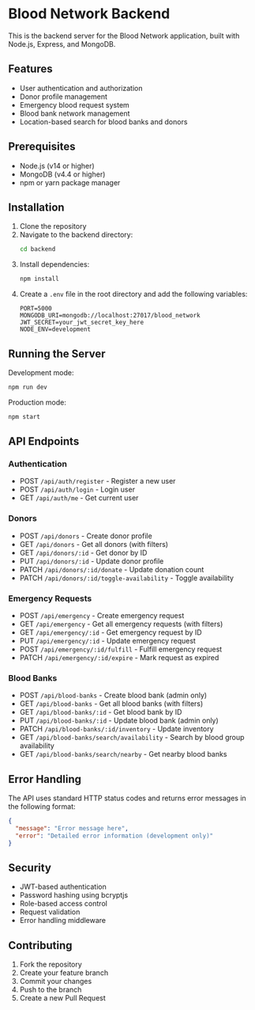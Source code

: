 # Blood Network Backend

This is the backend server for the Blood Network application, built with Node.js, Express, and MongoDB.

## Features

- User authentication and authorization
- Donor profile management
- Emergency blood request system
- Blood bank network management
- Location-based search for blood banks and donors

## Prerequisites

- Node.js (v14 or higher)
- MongoDB (v4.4 or higher)
- npm or yarn package manager

## Installation

1. Clone the repository
2. Navigate to the backend directory:
   ```bash
   cd backend
   ```
3. Install dependencies:
   ```bash
   npm install
   ```
4. Create a `.env` file in the root directory and add the following variables:
   ```
   PORT=5000
   MONGODB_URI=mongodb://localhost:27017/blood_network
   JWT_SECRET=your_jwt_secret_key_here
   NODE_ENV=development
   ```

## Running the Server

Development mode:
```bash
npm run dev
```

Production mode:
```bash
npm start
```

## API Endpoints

### Authentication
- POST `/api/auth/register` - Register a new user
- POST `/api/auth/login` - Login user
- GET `/api/auth/me` - Get current user

### Donors
- POST `/api/donors` - Create donor profile
- GET `/api/donors` - Get all donors (with filters)
- GET `/api/donors/:id` - Get donor by ID
- PUT `/api/donors/:id` - Update donor profile
- PATCH `/api/donors/:id/donate` - Update donation count
- PATCH `/api/donors/:id/toggle-availability` - Toggle availability

### Emergency Requests
- POST `/api/emergency` - Create emergency request
- GET `/api/emergency` - Get all emergency requests (with filters)
- GET `/api/emergency/:id` - Get emergency request by ID
- PUT `/api/emergency/:id` - Update emergency request
- POST `/api/emergency/:id/fulfill` - Fulfill emergency request
- PATCH `/api/emergency/:id/expire` - Mark request as expired

### Blood Banks
- POST `/api/blood-banks` - Create blood bank (admin only)
- GET `/api/blood-banks` - Get all blood banks (with filters)
- GET `/api/blood-banks/:id` - Get blood bank by ID
- PUT `/api/blood-banks/:id` - Update blood bank (admin only)
- PATCH `/api/blood-banks/:id/inventory` - Update inventory
- GET `/api/blood-banks/search/availability` - Search by blood group availability
- GET `/api/blood-banks/search/nearby` - Get nearby blood banks

## Error Handling

The API uses standard HTTP status codes and returns error messages in the following format:
```json
{
  "message": "Error message here",
  "error": "Detailed error information (development only)"
}
```

## Security

- JWT-based authentication
- Password hashing using bcryptjs
- Role-based access control
- Request validation
- Error handling middleware

## Contributing

1. Fork the repository
2. Create your feature branch
3. Commit your changes
4. Push to the branch
5. Create a new Pull Request 